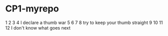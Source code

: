 # CP1-myrepo
1 2 3 4
I declare a thumb war
5 6 7 8
try to keep your thumb straight
9 10 11 12 
I don't know what goes next
